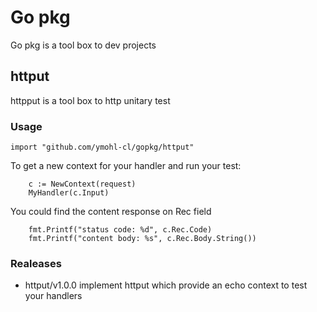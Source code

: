 # Go pkg

Go pkg is a tool box to dev projects

## httput

httpput is a tool box to http unitary test

### Usage

``` Golang
import "github.com/ymohl-cl/gopkg/httput"
```

To get a new context for your handler and run your test:

``` Golang
    c := NewContext(request)
    MyHandler(c.Input)
```

You could find the content response on Rec field

``` Golang
    fmt.Printf("status code: %d", c.Rec.Code)
    fmt.Printf("content body: %s", c.Rec.Body.String())
```

### Realeases

* httput/v1.0.0 implement httput which provide an echo context to test your handlers
